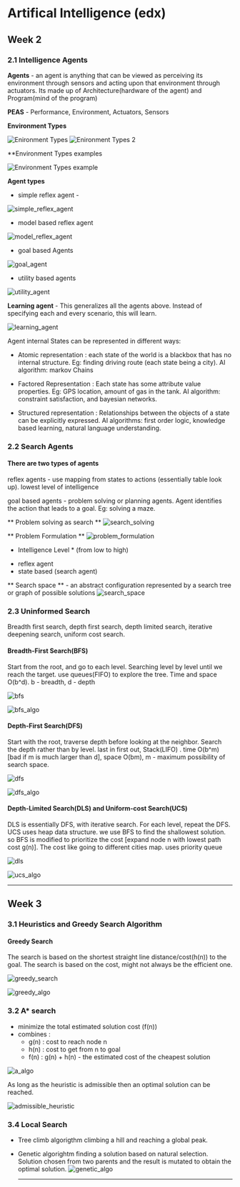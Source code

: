 # Artifical Intelligence (edx)

## Week 2

### 2.1 Intelligence Agents

**Agents** - an agent is anything that can be viewed as perceiving its environment through sensors and acting upon that environment through actuators. Its made up of Architecture(hardware of the agent) and Program(mind of the program)

**PEAS** - Performance, Environment, Actuators, Sensors

**Environment Types**

![Enironment Types](https://github.com/radrajith/Artificial_Intelligence/blob/master/images/environment_types.PNG?raw=true)
![Enironment Types 2](https://github.com/radrajith/Artificial_Intelligence/blob/master/images/environment_types_2.PNG?raw=true)

**Environment Types examples

![Environment Types example](https://github.com/radrajith/Artificial_Intelligence/blob/master/images/environment_types_example.PNG?raw=true)

**Agent types**

- simple reflex agent -

![simple_reflex_agent](https://github.com/radrajith/Artificial_Intelligence/blob/master/images/simple_reflex_agent.PNG?raw=true)

- model based reflex agent

![model_reflex_agent](https://github.com/radrajith/Artificial_Intelligence/blob/master/images/model_reflex_agent.PNG?raw=true)

- goal based Agents

![goal_agent](https://github.com/radrajith/Artificial_Intelligence/blob/master/images/goal_agent.PNG?raw=true)

- utility based agents

![utility_agent](https://github.com/radrajith/Artificial_Intelligence/blob/master/images/utility_agent.PNG?raw=true)

**Learning agent** - This generalizes all the agents above. Instead of specifying each and every scenario, this will learn.

![learning_agent](https://github.com/radrajith/Artificial_Intelligence/blob/master/images/learning_agent.PNG?raw=true)

Agent internal States can be represented in different ways:

- Atomic representation : each state of the world is a blackbox that has no internal structure. Eg: finding driving route (each state being a city). AI algorithm: markov Chains

- Factored Representation : Each state has some attribute value properties. Eg: GPS location, amount of gas in the tank. AI algorithm: constraint satisfaction, and bayesian networks.

- Structured representation : Relationships between the objects of a state can be explicitly expressed. AI algorithms: first order logic, knowledge based learning, natural language understanding.

### 2.2 Search Agents

#### There are two types of agents

reflex agents - use mapping from states to actions (essentially table look up). lowest level of intelligence

goal based agents - problem solving or planning agents. Agent identifies the action that leads to a goal. Eg: solving a maze.

** Problem solving as search **
![search_solving](https://github.com/radrajith/Artificial_Intelligence/blob/master/images/search_solving.PNG?raw=true)

** Problem Formulation **
![problem_formulation](https://github.com/radrajith/Artificial_Intelligence/blob/master/images/problem_formulation.PNG?raw=true)
* Intelligence Level * (from low to high)
- reflex agent
- state based (search agent)

** Search space ** - an abstract configuration represented by a search tree or graph of possible solutions
![search_space](https://github.com/radrajith/Artificial_Intelligence/blob/master/images/search_space.PNG?raw=true)

### 2.3 Uninformed Search
Breadth first search, depth first search, depth limited search, iterative deepening search, uniform cost search.

#### Breadth-First Search(BFS)

Start from the root, and go to each level. Searching level by level until we reach the target. use queues(FIFO) to explore the tree. Time and space O(b^d). b - breadth, d - depth

![bfs](https://github.com/radrajith/Artificial_Intelligence/blob/master/images/bfs.PNG?raw=true)

![bfs_algo](https://github.com/radrajith/Artificial_Intelligence/blob/master/images/bfs_algo.PNG?raw=true)

#### Depth-First Search(DFS)

Start with the root, traverse depth before looking at the neighbor. Search the depth rather than by level. last in first out, Stack(LIFO) . time O(b^m) [bad if m is much larger than d], space O(bm), m - maximum possibility of search space.

![dfs](https://github.com/radrajith/Artificial_Intelligence/blob/master/images/dfs.PNG?raw=true)

![dfs_algo](https://github.com/radrajith/Artificial_Intelligence/blob/master/images/dfs_algo.PNG?raw=true)

#### Depth-Limited Search(DLS) and Uniform-cost Search(UCS)
DLS is essentially DFS, with iterative search. For each level, repeat the DFS.
UCS uses heap data structure. we use BFS to find the shallowest solution. so BFS is modified to prioritize the cost [expand node n with lowest path cost g(n)]. The cost like going to different cities map. uses priority queue

![dls](https://github.com/radrajith/Artificial_Intelligence/blob/master/images/dls.PNG?raw=true)

![ucs_algo](https://github.com/radrajith/Artificial_Intelligence/blob/master/images/ucs_algo.PNG?raw=true)

***
## Week 3

### 3.1 Heuristics and Greedy Search Algorithm

#### Greedy Search

The search is based on the shortest straight line distance/cost(h(n)) to the goal. The search is based on the cost, might not always be the efficient one.

![greedy_search](https://github.com/radrajith/Artificial_Intelligence/blob/master/images/greedy_search.PNG?raw=true)

![greedy_algo](https://github.com/radrajith/Artificial_Intelligence/blob/master/images/greedy_algo.PNG?raw=true)

### 3.2 A* search
- minimize the total estimated solution cost (f(n))
- combines :
  - g(n)  : cost to reach node n
  - h(n)  : cost to get from n to goal
  - f(n)  : g(n) + h(n) - the estimated cost of the cheapest solution

![a_algo](https://github.com/radrajith/Artificial_Intelligence/blob/master/images/a_algo.PNG?raw=true)

As long as the heuristic is admissible then an optimal solution can be reached.

![admissible_heuristic](https://github.com/radrajith/Artificial_Intelligence/blob/master/images/admissible_heuristic.PNG?raw=true)

### 3.4 Local Search
- Tree climb algorigthm
  climbing a hill and reaching a global peak.
- Genetic algorightm
  finding a solution based on natural selection. Solution chosen from two parents and the result is mutated to obtain the optimal solution.
  ![genetic_algo](https://github.com/radrajith/Artificial_Intelligence/blob/master/images/genetic_algo.PNG?raw=true)

  ***
  
